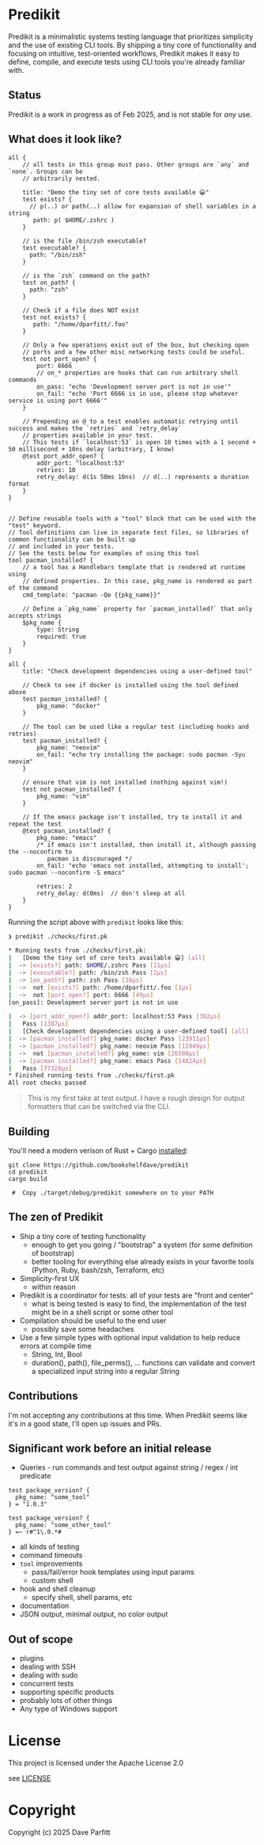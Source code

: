 # Predikit

Predikit is a minimalistic systems testing language that prioritizes simplicity and the use of existing CLI tools.
By shipping a tiny core of functionality and focusing on intuitive, test-oriented workflows, Predikit makes it easy
to define, compile, and execute tests using CLI tools you're already familiar with.


## Status

Predikit is a work in progress as of Feb 2025, and is not stable for _any_ use.

## What does it look like?

```
all {
    // all tests in this group must pass. Other groups are `any` and `none`. Groups can be
    // arbitrarily nested.

    title: "Demo the tiny set of core tests available 😀"
    test exists? {
      // p(..) or path(..) allow for expansion of shell variables in a string
       path: p( $HOME/.zshrc )
    }

    // is the file /bin/zsh executable?
    test executable? {
      path: "/bin/zsh"
    }

    // is the `zsh` command on the path?
    test on_path? {
      path: "zsh"
    }

    // Check if a file does NOT exist
    test not exists? {
       path: "/home/dparfitt/.foo"
    }

    // Only a few operations exist out of the box, but checking open
    // ports and a few other misc networking tests could be useful.
    test not port_open? {
        port: 6666
        // on_* properties are hooks that can run arbitrary shell commands
        on_pass: "echo 'Development server port is not in use'"
        on_fail: "echo 'Port 6666 is in use, please stop whatever service is using port 6666'"
    }

    // Prepending an @ to a test enables automatic retrying until success and makes the `retries` and `retry_delay`
    // properties available in your test.
    // This tests if `localhost:53` is open 10 times with a 1 second + 50 millisecond + 10ns delay (arbitrary, I know)
    @test port_addr_open? {
        addr_port: "localhost:53"
        retries: 10
        retry_delay: d(1s 50ms 10ns)  // d(..) represents a duration format
    }
}


// Define reusable tools with a "tool" block that can be used with the "test" keyword.
// Tool definitions can live in separate test files, so libraries of common functionality can be built up
// and included in your tests.
// See the tests below for examples of using this tool
tool pacman_installed? {
    // a tool has a Handlebars template that is rendered at runtime using
    // defined properties. In this case, pkg_name is rendered as part of the command
    cmd_template: "pacman -Qe {{pkg_name}}"

    // Define a `pkg_name` property for `pacman_installed?` that only accepts strings
    $pkg_name {
        type: String
        required: true
    }
}

all {
    title: "Check development dependencies using a user-defined tool"

    // Check to see if docker is installed using the tool defined above
    test pacman_installed? {
        pkg_name: "docker"
    }

    // The tool can be used like a regular test (including hooks and retries)
    test pacman_installed? {
        pkg_name: "neovim"
        on_fail: "echo try installing the package: sudo pacman -Syu neovim"
    }

    // ensure that vim is not installed (nothing against vim!)
    test not pacman_installed? {
        pkg_name: "vim"
    }

    // If the emacs package isn't installed, try to install it and repeat the test
    @test pacman_installed? {
        pkg_name: "emacs"
        /* if emacs isn't installed, then install it, although passing the --noconfirm to
           pacman is discouraged */
        on_fail: "echo 'emacs not installed, attempting to install'; sudo pacman --noconfirm -S emacs"

        retries: 2
        retry_delay: d(0ms)  // don't sleep at all
    }
}

```

Running the script above with `predikit` looks like this:

```bash
❯ predikit ./checks/first.pk

* Running tests from ./checks/first.pk:
|   [Demo the tiny set of core tests available 😀] [all]
|  -> [exists?] path: $HOME/.zshrc Pass [11μs]
|  -> [executable?] path: /bin/zsh Pass [2μs]
|  -> [on_path?] path: zsh Pass [38μs]
|  ->  not [exists?] path: /home/dparfitt/.foo [1μs]
|  ->  not [port_open?] port: 6666 [49μs]
[on_pass]: Development server port is not in use

|  -> [port_addr_open?] addr_port: localhost:53 Pass [382μs]
|   Pass [1387μs]
|   [Check development dependencies using a user-defined tool] [all]
|  -> [pacman_installed?] pkg_name: docker Pass [23911μs]
|  -> [pacman_installed?] pkg_name: neovim Pass [11949μs]
|  ->  not [pacman_installed?] pkg_name: vim [26580μs]
|  -> [pacman_installed?] pkg_name: emacs Pass [14824μs]
|   Pass [77320μs]
* Finished running tests from ./checks/first.pk
All root checks passed
```

> This is my first take at test output. I have a rough design for output formatters that can be switched via the CLI.

## Building

You'll need a modern verison of Rust + Cargo [installed](https://rustup.rs/):

```
git clone https://github.com/bookshelfdave/predikit
cd predikit
cargo build

 #  Copy ./target/debug/predikit somewhere on to your PATH
```

## The zen of Predikit

- Ship a tiny core of testing functionality
  - enough to get you going / "bootstrap" a system (for some definition of bootstrap)
  - better tooling for everything else already exists in your favorite tools (Python, Ruby, bash/zsh, Terraform, etc)
- Simplicity-first UX
  - within reason
- Predikit is a coordinator for tests: all of your tests are "front and center"
  - what is being tested is easy to find, the implementation of the test might be in a shell script or some other tool
- Compilation should be useful to the end user
  - possibly save some headaches
- Use a few simple types with optional input validation to help reduce errors at compile time
  - String, Int, Bool
  - duration(), path(), file_perms(), ... functions can validate and convert a specialized input string into a regular String

## Contributions

I'm not accepting any contributions at this time. When Predikit seems like it's in a good state, I'll open
up issues and PRs.

## Significant work before an initial release

- Queries - run commands and test output against string / regex / int predicate

```
test package_version? {
  pkg_name: "some_tool"
} = "1.0.3"

test package_version? {
  pkg_name: "some_other_tool"
} =~ r#^1\.0.*#
```

- all kinds of testing
- command timeouts
- `tool` improvements
  - pass/fail/error hook templates using input params
  - custom shell
- hook and shell cleanup
  - specify shell, shell params, etc
- documentation
- JSON output, minimal output, no color output

## Out of scope

- plugins
- dealing with SSH
- dealing with sudo
- concurrent tests
- supporting specific products
- probably lots of other things
- Any type of Windows support

# License

This project is licensed under the Apache License 2.0

see [LICENSE](LICENSE)

# Copyright

Copyright (c) 2025 Dave Parfitt

